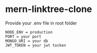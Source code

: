 # mern-linktree-clone

Provide your .env file in root folder 
```
NODE_ENV = production
PORT = your port
MONGO_URI = your db
JWT_TOKEN = your jwt tocken
```
